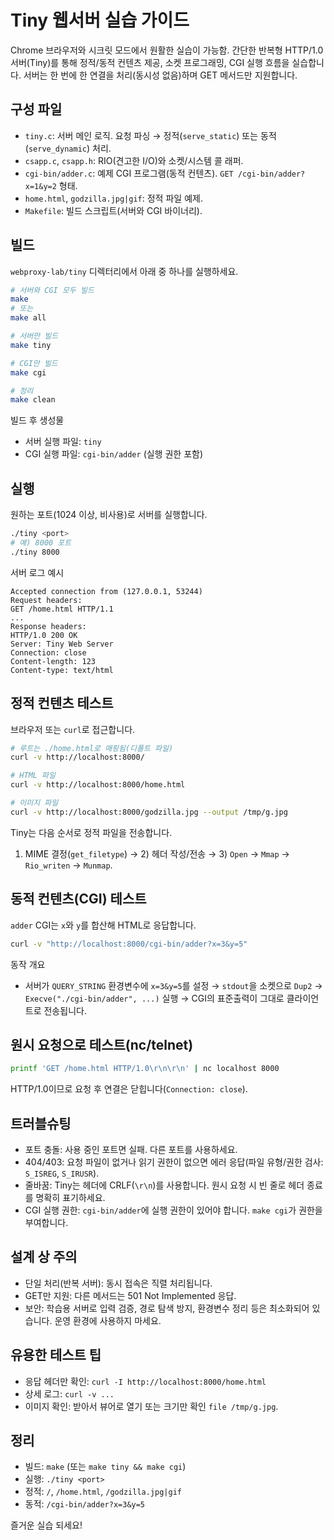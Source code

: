 # Tiny 웹서버 실습 가이드
Chrome 브라우저와 시크릿 모드에서 원활한 실습이 가능함.
간단한 반복형 HTTP/1.0 서버(Tiny)를 통해 정적/동적 컨텐츠 제공, 소켓 프로그래밍, CGI 실행 흐름을 실습합니다. 서버는 한 번에 한 연결을 처리(동시성 없음)하며 GET 메서드만 지원합니다.

## 구성 파일
- `tiny.c`: 서버 메인 로직. 요청 파싱 → 정적(`serve_static`) 또는 동적(`serve_dynamic`) 처리.
- `csapp.c`, `csapp.h`: RIO(견고한 I/O)와 소켓/시스템 콜 래퍼.
- `cgi-bin/adder.c`: 예제 CGI 프로그램(동적 컨텐츠). `GET /cgi-bin/adder?x=1&y=2` 형태.
- `home.html`, `godzilla.jpg|gif`: 정적 파일 예제.
- `Makefile`: 빌드 스크립트(서버와 CGI 바이너리).

## 빌드
`webproxy-lab/tiny` 디렉터리에서 아래 중 하나를 실행하세요.

```bash
# 서버와 CGI 모두 빌드
make
# 또는
make all

# 서버만 빌드
make tiny

# CGI만 빌드
make cgi

# 정리
make clean
```

빌드 후 생성물
- 서버 실행 파일: `tiny`
- CGI 실행 파일: `cgi-bin/adder` (실행 권한 포함)

## 실행
원하는 포트(1024 이상, 비사용)로 서버를 실행합니다.

```bash
./tiny <port>
# 예) 8000 포트
./tiny 8000
```

서버 로그 예시
```
Accepted connection from (127.0.0.1, 53244)
Request headers:
GET /home.html HTTP/1.1
...
Response headers:
HTTP/1.0 200 OK
Server: Tiny Web Server
Connection: close
Content-length: 123
Content-type: text/html
```

## 정적 컨텐츠 테스트
브라우저 또는 `curl`로 접근합니다.

```bash
# 루트는 ./home.html로 매핑됨(디폴트 파일)
curl -v http://localhost:8000/

# HTML 파일
curl -v http://localhost:8000/home.html

# 이미지 파일
curl -v http://localhost:8000/godzilla.jpg --output /tmp/g.jpg
```

Tiny는 다음 순서로 정적 파일을 전송합니다.
1) MIME 결정(`get_filetype`) → 2) 헤더 작성/전송 → 3) `Open` → `Mmap` → `Rio_writen` → `Munmap`.

## 동적 컨텐츠(CGI) 테스트
`adder` CGI는 `x`와 `y`를 합산해 HTML로 응답합니다.

```bash
curl -v "http://localhost:8000/cgi-bin/adder?x=3&y=5"
```

동작 개요
- 서버가 `QUERY_STRING` 환경변수에 `x=3&y=5`를 설정 → `stdout`을 소켓으로 `Dup2` → `Execve("./cgi-bin/adder", ...)` 실행 → CGI의 표준출력이 그대로 클라이언트로 전송됩니다.

## 원시 요청으로 테스트(nc/telnet)
```bash
printf 'GET /home.html HTTP/1.0\r\n\r\n' | nc localhost 8000
```

HTTP/1.0이므로 요청 후 연결은 닫힙니다(`Connection: close`).

## 트러블슈팅
- 포트 충돌: 사용 중인 포트면 실패. 다른 포트를 사용하세요.
- 404/403: 요청 파일이 없거나 읽기 권한이 없으면 에러 응답(파일 유형/권한 검사: `S_ISREG`, `S_IRUSR`).
- 줄바꿈: Tiny는 헤더에 CRLF(`\r\n`)를 사용합니다. 원시 요청 시 빈 줄로 헤더 종료를 명확히 표기하세요.
- CGI 실행 권한: `cgi-bin/adder`에 실행 권한이 있어야 합니다. `make cgi`가 권한을 부여합니다.

## 설계 상 주의
- 단일 처리(반복 서버): 동시 접속은 직렬 처리됩니다.
- GET만 지원: 다른 메서드는 501 Not Implemented 응답.
- 보안: 학습용 서버로 입력 검증, 경로 탐색 방지, 환경변수 정리 등은 최소화되어 있습니다. 운영 환경에 사용하지 마세요.

## 유용한 테스트 팁
- 응답 헤더만 확인: `curl -I http://localhost:8000/home.html`
- 상세 로그: `curl -v ...`
- 이미지 확인: 받아서 뷰어로 열기 또는 크기만 확인 `file /tmp/g.jpg`.

## 정리
- 빌드: `make` (또는 `make tiny && make cgi`)
- 실행: `./tiny <port>`
- 정적: `/`, `/home.html`, `/godzilla.jpg|gif`
- 동적: `/cgi-bin/adder?x=3&y=5`

즐거운 실습 되세요!
